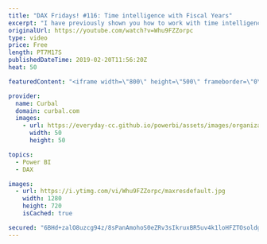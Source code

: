 ```yaml
---
title: "DAX Fridays! #116: Time intelligence with Fiscal Years"
excerpt: "I have previously shown you how to work with time intelligence functions using a standard calendar, but how do you do it with Fiscal Calendars? Let's take a look at that. #powerbi #DAX #daxfridays #curbal #timeintelligence  If you have missed the previous videos, here you have one of them: https://youtu.be/5WGOTsYngCI"
originalUrl: https://youtube.com/watch?v=Whu9FZZorpc
type: video
price: Free
length: PT7M17S
publishedDateTime: 2019-02-20T11:56:20Z
heat: 50

featuredContent: "<iframe width=\"800\" height=\"500\" frameborder=\"0\" src=\"https://www.youtube.com/embed/Whu9FZZorpc\" allow=\"accelerometer; autoplay; encrypted-media; gyroscope; picture-in-picture\" allowfullscreen></iframe>"

provider:
  name: Curbal
  domain: curbal.com
  images:
    - url: https://everyday-cc.github.io/powerbi/assets/images/organizations/curbal.com-50x50.jpg
      width: 50
      height: 50

topics:
  - Power BI
  - DAX

images:
  - url: https://i.ytimg.com/vi/Whu9FZZorpc/maxresdefault.jpg
    width: 1280
    height: 720
    isCached: true

secured: "6BHd+zalO8uzcg94z/8sPanAmohoS0eZRv3sIkruxBR5uv4k1loHFZTOsoldgjFy+noIcr9FXVIsxboFu7aCqc+1EGtqbeL30P1edvRqP4iApSLU8ymlBzcXguY5dsBIYxrrcrDrTNyL1ndCkf+/sfZDpYC1pSxN4HDmZgSBrrfFO7nefI74gXEaSHom2GdtpOQ3OsnRfWNTc+dVhw921HhNOKYabpFjKvPWfQEazwDD0eOV9g5dBaj6oBzjOT+EFrcH5+zh56TzOBD3uFAGpy19TShpcU9wxXG/yeT7xlv+ZsqDutQL2p/SSiwSOS+yk0qOhoZPERBCMp1xsPePivkhy4Fo2C7T29Pe6AC+FlTRaXvd9MKVK+GgakVcsOg9blkdZnIMdJCPhFrN95ZW10D8SfjI6HkBdWVzT6hP4n8=;Bb3/3dcBim4oHPFQ1fWrpg=="
---
```


